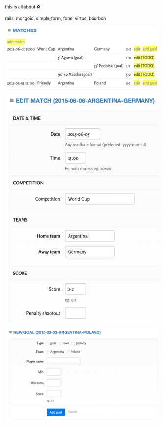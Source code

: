 this is all about :soccer:

rails, mongoid, simple_form, form, virtus, bourbon 


![](https://raw.githubusercontent.com/golazon/golazon-2015/master/README1.png)

![](https://raw.githubusercontent.com/golazon/golazon-2015/master/README2.png)

![](https://raw.githubusercontent.com/golazon/golazon-2015/master/README3.png)
